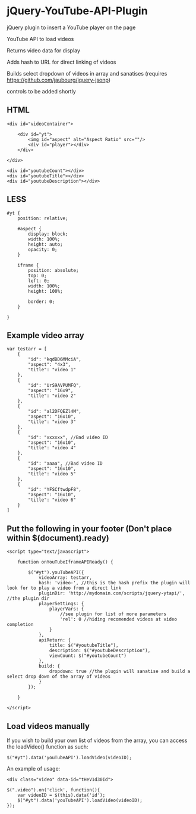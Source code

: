 jQuery-YouTube-API-Plugin
=========================

jQuery plugin to insert a YouTube player on the page

YouTube API to load videos

Returns video data for display

Adds hash to URL for direct linking of videos

Builds select dropdown of videos in array and sanatises (requires https://github.com/jaubourg/jquery-jsonp)

controls to be added shortly

HTML
----

	<div id="videoContainer">
		
		<div id="yt">
			<img id="aspect" alt="Aspect Ratio" src=""/>
			<div id="player"></div>
		</div>
		
	</div>
	
	<div id="youtubeCount"></div>
	<div id="youtubeTitle"></div>
	<div id="youtubeDescription"></div>
	
LESS
----
	
	#yt {
		position: relative;

		#aspect {
			display: block;
			width: 100%;
			height: auto;
			opacity: 0;
		}
		
		iframe {
			position: absolute;
			top: 0;
			left: 0;
			width: 100%; 
			height: 100%;
			
			border: 0;
		}
		
	}
	

Example video array
-------------------

	var testarr = [
		{
			"id": "kqdBD6MMciA", 
			"aspect": "4x3", 
			"title": "video 1"
		},
		{
			"id": "UrS9AVPUMFQ", 
			"aspect": "16x9", 
			"title": "video 2"
		},
		{
			"id": "al2DFQEZl4M", 
			"aspect": "16x10", 
			"title": "video 3"
		},
		{
			"id": "xxxxxx", //Bad video ID
			"aspect": "16x10",
			"title": "video 4"
		},
		{
			"id": "aaaa", //Bad video ID
			"aspect": "16x10",
			"title": "video 5"
		},
		{
			"id": "YFSCftwdpF8",
			"aspect": "16x10",
			"title": "video 6"
		}
	]
	
	
Put the following in your footer (Don't place within $(document).ready)
-----------------------------------------------------------------------
	
	<script type="text/javascript">

		function onYouTubeIframeAPIReady() {
			
			$("#yt").youTubeAPI({
				videoArray: testarr,
				hash: 'video-', //this is the hash prefix the plugin will look for to play a video from a direct link
				pluginDir: 'http://mydomain.com/scripts/jquery-ytapi/', //the plugin dir
				playerSettings: {
					playerVars: {
						//see plugin for list of more parameters
						'rel': 0 //hiding recomended videos at video completion
					}
				},
				apiReturn: {
					title: $("#youtubeTitle"),
					description: $("#youtubeDescription"),
					viewCount: $("#youtubeCount")
				},
				build: {
					dropdown: true //the plugin will sanatise and build a select drop down of the array of videos
				}
			});
			
		}
		
	</script>


Load videos manually
--------------------

If you wish to build your own list of videos from the array, you can access the loadVideo() function as such:
	
	$("#yt").data('youTubeAPI').loadVideo(videoID);
	
An example of usage:
	
	<div class="video" data-id="tHeV1d30Id">
	
	$(".video").on('click', function(){		
		var videoID = $(this).data('id');
		$("#yt").data('youTubeAPI').loadVideo(videoID);
	});
